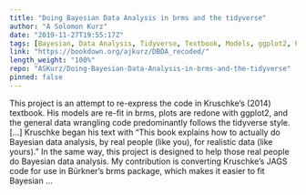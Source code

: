 ```yaml
---
title: "Doing Bayesian Data Analysis in brms and the tidyverse"
author: "A Solomon Kurz"
date: "2019-11-27T19:55:17Z"
tags: [Bayesian, Data Analysis, Tidyverse, Textbook, Models, ggplot2, Package]
link: "https://bookdown.org/ajkurz/DBDA_recoded/"
length_weight: "100%"
repo: "ASKurz/Doing-Bayesian-Data-Analysis-in-brms-and-the-tidyverse"
pinned: false
---
```


This project is an attempt to re-express the code in Kruschke’s (2014) textbook. His models are re-fit in brms, plots are redone with ggplot2, and the general data wrangling code predominantly follows the tidyverse style. [...] Kruschke began his text with “This book explains how to actually do Bayesian data analysis, by real people (like you), for realistic data (like yours).” In the same way, this project is designed to help those real people do Bayesian data analysis. My contribution is converting Kruschke’s JAGS code for use in Bürkner’s brms package, which makes it easier to fit Bayesian  ...

